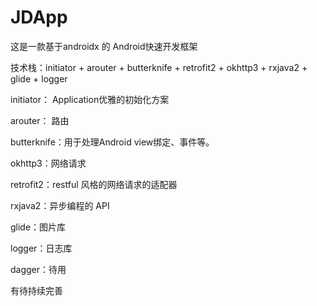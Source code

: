# JDApp
 这是一款基于androidx 的 Android快速开发框架
 
 技术栈：initiator + arouter + butterknife + retrofit2 + okhttp3 + rxjava2 + glide + logger 
 
 initiator： Application优雅的初始化方案
 
 arouter： 路由
 
 butterknife：用于处理Android view绑定、事件等。
 
 okhttp3：网络请求
 
 retrofit2：restful 风格的网络请求的适配器
 
 rxjava2：异步编程的 API
 
 glide：图片库
 
 logger：日志库 
 
 dagger：待用

有待持续完善